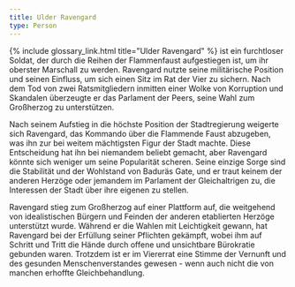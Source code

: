 ```yaml
---
title: Ulder Ravengard
type: Person
---
```


{% include glossary_link.html title="Ulder Ravengard" %} ist ein furchtloser Soldat, der durch die Reihen der
Flammenfaust aufgestiegen ist, um ihr oberster Marschall zu werden. Ravengard
nutzte seine militärische Position und seinen Einfluss, um sich einen Sitz im
Rat der Vier zu sichern. Nach dem Tod von zwei Ratsmitgliedern inmitten einer
Wolke von Korruption und Skandalen überzeugte er das Parlament der Peers,
seine Wahl zum Großherzog zu unterstützen.

Nach seinem Aufstieg in die höchste Position der Stadtregierung weigerte sich
Ravengard, das Kommando über die Flammende Faust abzugeben, was ihn zur bei
weitem mächtigsten Figur der Stadt machte. Diese Entscheidung hat ihn bei
niemandem beliebt gemacht, aber Ravengard könnte sich weniger um seine
Popularität scheren. Seine einzige Sorge sind die Stabilität und der
Wohlstand von Baduräs Gate, und er traut keinem der anderen Herzöge oder
jemandem im Parlament der Gleichaltrigen zu, die Interessen der Stadt über
ihre eigenen zu stellen.

Ravengard stieg zum Großherzog auf einer Plattform auf, die weitgehend von
idealistischen Bürgern und Feinden der anderen etablierten Herzöge
unterstützt wurde. Während er die Wahlen mit Leichtigkeit gewann, hat
Ravengard bei der Erfüllung seiner Pflichten gekämpft, wobei ihm auf Schritt
und Tritt die Hände durch offene und unsichtbare Bürokratie gebunden waren.
Trotzdem ist er im Viererrat eine Stimme der Vernunft und des gesunden
Menschenverstandes gewesen - wenn auch nicht die von manchen erhoffte
Gleichbehandlung.
